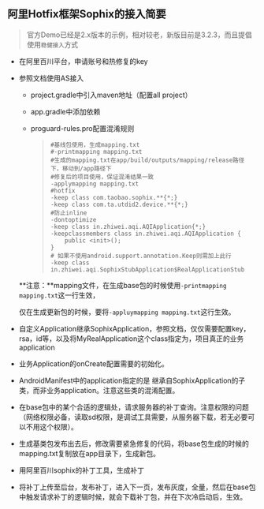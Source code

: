 ## 阿里Hotfix框架Sophix的接入简要

> 官方Demo已经是2.x版本的示例，相对较老，新版目前是3.2.3，而且提倡使用`稳健接入`方式

- 在阿里百川平台，申请账号和热修复的key

- 参照文档使用AS接入

  - project.gradle中引入maven地址（配置all project）

  - app.gradle中添加依赖

  - proguard-rules.pro配置混淆规则

    > ```properties
    > #基线包使用，生成mapping.txt
    > #-printmapping mapping.txt
    > #生成的mapping.txt在app/build/outputs/mapping/release路径下，移动到/app路径下
    > #修复后的项目使用，保证混淆结果一致
    > -applymapping mapping.txt
    > #hotfix
    > -keep class com.taobao.sophix.**{*;}
    > -keep class com.ta.utdid2.device.**{*;}
    > #防止inline
    > -dontoptimize
    > -keep class in.zhiwei.aqi.AQIApplication{*;}
    > -keepclassmembers class in.zhiwei.aqi.AQIApplication {
    >     public <init>();
    > }
    > # 如果不使用android.support.annotation.Keep则需加上此行
    > -keep class in.zhiwei.aqi.SophixStubApplication$RealApplicationStub
    > ```

  **注意：**mapping文件，在生成base包的时候使用`-printmapping mapping.txt`这一行生效，

  仅在生成更新包的时候，要将`-appluymapping mapping.txt`这行生效。

- 自定义Application继承SophixApplication，参照文档，仅仅需要配置key，rsa，id等，以及将MyRealApplication这个class指定为，项目真正的业务application

- 业务Application的onCreate配置需要的初始化。

- AndroidManifest中的application指定的是 继承自SophixApplication的子类，而非业务application。注意这些类的混淆配置。

- 在base包中的某个合适的逻辑处，请求服务器的补丁查询。注意权限的问题（网络权限必备，读取sd权限，是调试工具需要，从服务器下载，若无必要可以不用这个权限）。

- 生成基类包发布出去后，修改需要紧急修复的代码，将base包生成的时候的mapping.txt复制放在app目录下，生成新包。

- 用阿里百川sophix的补丁工具，生成补丁

- 将补丁上传至后台，发布补丁，进入下一页，发布灰度，全量，然后在base包中触发请求补丁的逻辑时候，就会下载补丁包，并在下次冷启动后，生效。
